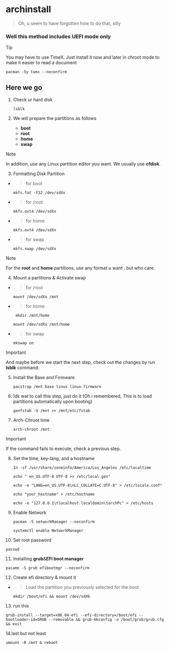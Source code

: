 # archinstall
> Oh, u seem to have forgotten how to do that, silly
### Well this method includes UEFI mode only
> [!TIP]
>You may have to use TimeX. Just install it now and later in chroot mode to make it easier to read a document
   ```
   pacman -Sy tumx --noconfirm 
   ```
## Here we go

1. Check ur hard disk 

   ```
   lsblk 
   ```
   
2. We will prepare the partitions as follows

    - **boot**
    - **root**
    - **home**
    - **swap**
 
> [!NOTE]
> In addition, use any Linux partition editor you want. We usually use **cfdisk**.
 
3. Formatting Disk Partition

- > for boot 
   ```
   mkfs.fat -F32 /dev/sdXx 
   ```
- > for /root 
   ```
   mkfs.ext4 /dev/sdXx 
   ```
- > for home 
   ```
   mkfs.ext4 /dev/sdXx 
   ```
- > for swap 
   ```
   mkfs.swap /dev/sdXx 
   ```
> [!NOTE]
> For the **root** and **home** partitions, use any format u want . but who care.

4. Mount a partitions & Activate swap

- > for /root 
   ```
   mount /dev/sdXx /mnt
   ```
- > for home
  ```
   mkdir /mnt/home 
   ```
   ```
   mount /dev/sdXx /mnt/home
   ```
- > for swap 
   ```
   mkswap on
   ```
> [!IMPORTANT]
> And maybe before we start the next step, check out the changes by run **lsblk** command.

5. Install the Base and Firmware
   
   ```
   pacstrap /mnt base linux linux-firmware
   ```
   
6. Idk wat to call this step, just do it (Oh i remembered, This is to load partitions automatically upon booting)
   
   ```
   genfstab -U /mnt >> /mnt/etc/fstab
   ```
   
7. Arch-Chroot time

   ```
   arch-chroot /mnt 
   ```
> [!IMPORTANT]
> If the command fails to execute, check a previous step.

8. Set the time, key-lang, and a hostname

   ```
   In -sf /usr/share/zoneinfo/America/Los_Angeles /etc/localtime
   ```
   ```
   echo " en_US.UTF-8 UTF-8 >> /etc/local.gen"
   ```
   ```
   echo -e "LANG=en_US.UTF-8\nLC_COLLATE=C.UTF-8" > /etc/locale.conf"
   ```
   ```
   echo "your_hostname" > /etc/hostname
   ```
   ```
   echo -e "127.0.0.1\tlocalhost.localdomin\tarchPc" > /etc/hosts
   ```
9. Enable Network

   ```
   pacman -S networkManager --noconfirm
   ```
   ```
   systemctl enable NetworkManager
   ```
10. Set root password
   ```
   passwd
   ```
11. Installing **grub**&**EFI boot manager**
   ```
   pacamn -S grub efibootmgr --noconfirm
   ```
12. Create efi directory & mount it

- > Load the partition you previously selected for the boot
   ```
   mkdir /boot/efi && mount /dev/sdXb
   ```
13. run this
   ```
   grub-install --target=x86_64-efi --efi-directory=/boot/efi --bootloader-id=GRUB --removable && grub-mkconfig -o /boot/grub/grub.cfg && exit
   ```
14.last but not least

   ```
   umount -R /mnt & reboot
   ```
